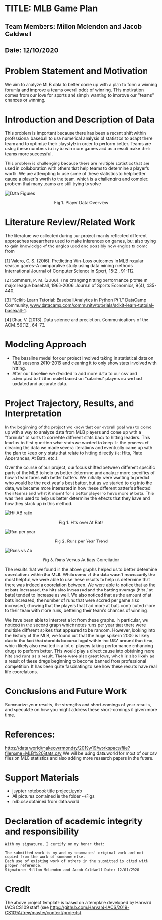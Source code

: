 

# TITLE: MLB Game Plan
## Team Members: Millon Mclendon and Jacob Caldwell
## Date: 12/10/2020

# Problem Statement and Motivation
We aim to analyze MLB data to better come up with a plan to form a winning forumla and improve a teams overall odds of winning. This motivation comes from our love for sports and simply wanting to improve our "teams" chances of winning.

# Introduction and Description of Data
This problem is important because there has been a recent shift within professional baseball to use numerical analysis of statistics to adapt there team and to optimize their playstyle in order to perform better. Teams are using these numbers to try to win more games and as a result make their teams more successful.

This problem is challenging because there are multiple statistics that are used in collaboration with others that help teams to determine a player's worth. We are attempting to use some of these statistics to help better gauge a player's worth to the team, which is a challenging and complex problem that many teams are still trying to solve

![Data Figures](figs/data.png "Player Data")
<center>Fig 1. Player Data Overview</center>

# Literature Review/Related Work 
The literature we collected during our project mainly reflected different approaches researchers used to make inferences on games, but also trying to gain knowledge of the angles used and possibly new angles to come from.

[1] Valero, C. S. (2016). Predicting Win-Loss outcomes in MLB regular season games–A comparative study using data mining methods. International Journal of Computer Science in Sport, 15(2), 91-112.

[2] Sommers, P. M. (2008). The changing hitting performance profile in major league baseball, 1966-2006. Journal of Sports Economics, 9(4), 435-440.

[3] “Scikit-Learn Tutorial: Baseball Analytics in Python Pt 1.” DataCamp Community, www.datacamp.com/community/tutorials/scikit-learn-tutorial-baseball-1. 

[4] Dhar, V. (2013). Data science and prediction. Communications of the ACM, 56(12), 64-73.

# Modeling Approach

+ The baseline model for our project involved taking in statistical data on MLB seasons 2010-2016 and cleaning it to only show stats involved with hitting.
+ After our baseline we decided to add more data to our csv and attempted to fit the model based on "salaried" players so we had updated and accurate data.

# Project Trajectory, Results, and Interpretation 

In the beginning of the project we knew that our overall goal was to come up with a way to analyze data from MLB players and come up with a "formula" of sorts to correlate different stats back to hitting leaders. This lead us to first question what stats we wanted to keep. In the process of cleaning the data we made several iterations and eventually came up with the plan to keep only stats that relate to hitting directly (ie: Hits, Plate Apperances, At Bats, etc.).

Over the course of our project, our focus shifted between different specific parts of the MLB to help us better determine and analyze more specifics of how a team fares with better batters. We initially were wanting to predict who would be the next year's best batter, but as we started to dig into the data, we became more interested in how these different batter's affected their teams and what it meant for a better player to have more at bats. This was then used to help us better determine the effects that they have and how they stack up in this method. 

![Hit AB ratio](figs/hits.png "Hits based on number of at bats")
<center>Fig 1. Hits over At Bats</center>

![Run per year](figs/runs.png "Runs per year")
<center>Fig 2. Runs per Year Trend</center>

![Runs vs Ab](figs/runVab.png "Runs vs At Bats")
<center>Fig 3. Runs Versus At Bats Correllation</center>


The results that we found in the above graphs helped us to better determine coorelations within the MLB. While some of the data wasn't necessarily the most helpful, we were able to use these results to help us determine that there was indeed a coorelation between. We were able to notice that as the at bats increased, the hits also increased and the batting average (hits / at bats) tended to increase as well. We also noticed that as the amount of at bats increased, the number of runs that were scored per game also increased, showing that the players that had more at bats contributed more to their team with more runs, bettering their team's chances of winning. 

We have been able to interpret a lot from these graphs. In particular, we noticed in the second graph which notes runs per year that there were multiple different spikes that appeared to be random. However, looking into the history of the MLB, we found out that the huge spike in 2000 is likely due to the fact that steroids became legal within the USA around that time, which likely also resulted in a lot of players taking performance enhancing drugs to perform better. This would play a direct cause into obtaining more hits and runs as a result. There were also great lows, which is also likely as a result of these drugs beginning to become banned from professional competition. It has been quite fascinating to see how these results have real life coorelations. 

# Conclusions and Future Work
Summarize your results, the strengths and short-comings of your results, and speculate on how you might address these short-comings if given more time.

# References:
https://data.world/makeovermonday/2019w19/workspace/file?filename=MLB%20Stats.csv We will be using data.world for most of our csv files on MLB statistics and also adding more research papers in the future.

# Support Materials
+ juypter notebook title project.ipynb
+ All pictures contained in the folder ~/Figs
+ mlb.csv obtained from data.world

# Declaration of academic integrity and responsibility

```
With my signature, I certify on my honor that:

The submitted work is my and my teammates' original work and not copied from the work of someone else.
Each use of existing work of others in the submitted is cited with proper reference.
Signature: Millon McLendon and Jacob Caldwell Date: 12/01/2020
```

# Credit
The above project template is based on a template developed by Harvard IACS CS109 staff (see https://github.com/Harvard-IACS/2019-CS109A/tree/master/content/projects).
